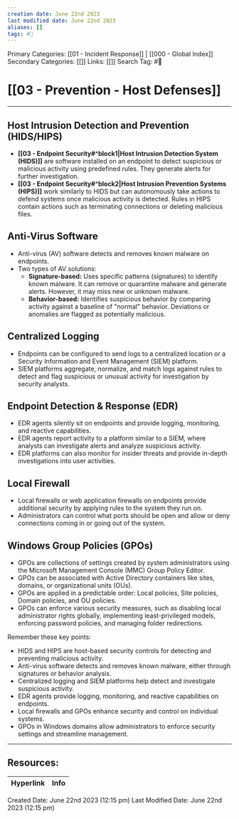 ```yaml
---
creation date: June 22nd 2023
last modified date: June 22nd 2023
aliases: []
tags: #📖
---
```


Primary Categories: [[01 - Incident Response]] | [[000 - Global Index]] 
Secondary Categories: [[]] 
Links: [[]] 
Search Tag: #📖  

# [[03 - Prevention - Host Defenses]]  
---

## Host Intrusion Detection and Prevention (HIDS/HIPS)

- **[[03 - Endpoint Security#^block1|Host Intrusion Detection System (HIDS)]]** are software installed on an endpoint to detect suspicious or malicious activity using predefined rules. They generate alerts for further investigation.
- **[[03 - Endpoint Security#^block2|Host Intrusion Prevention Systems (HIPS)]]** work similarly to HIDS but can autonomously take actions to defend systems once malicious activity is detected. Rules in HIPS contain actions such as terminating connections or deleting malicious files.

## Anti-Virus Software

- Anti-virus (AV) software detects and removes known malware on endpoints.
- Two types of AV solutions:
  - **Signature-based:** Uses specific patterns (signatures) to identify known malware. It can remove or quarantine malware and generate alerts. However, it may miss new or unknown malware.
  - **Behavior-based:** Identifies suspicious behavior by comparing activity against a baseline of "normal" behavior. Deviations or anomalies are flagged as potentially malicious.

## Centralized Logging

- Endpoints can be configured to send logs to a centralized location or a Security Information and Event Management (SIEM) platform.
- SIEM platforms aggregate, normalize, and match logs against rules to detect and flag suspicious or unusual activity for investigation by security analysts.

## Endpoint Detection & Response (EDR)

- EDR agents silently sit on endpoints and provide logging, monitoring, and reactive capabilities.
- EDR agents report activity to a platform similar to a SIEM, where analysts can investigate alerts and analyze suspicious activity.
- EDR platforms can also monitor for insider threats and provide in-depth investigations into user activities.

## Local Firewall

- Local firewalls or web application firewalls on endpoints provide additional security by applying rules to the system they run on.
- Administrators can control what ports should be open and allow or deny connections coming in or going out of the system.

## Windows Group Policies (GPOs)

- GPOs are collections of settings created by system administrators using the Microsoft Management Console (MMC) Group Policy Editor.
- GPOs can be associated with Active Directory containers like sites, domains, or organizational units (OUs).
- GPOs are applied in a predictable order: Local policies, Site policies, Domain policies, and OU policies.
- GPOs can enforce various security measures, such as disabling local administrator rights globally, implementing least-privileged models, enforcing password policies, and managing folder redirections.

Remember these key points:
- HIDS and HIPS are host-based security controls for detecting and preventing malicious activity.
- Anti-virus software detects and removes known malware, either through signatures or behavior analysis.
- Centralized logging and SIEM platforms help detect and investigate suspicious activity.
- EDR agents provide logging, monitoring, and reactive capabilities on endpoints.
- Local firewalls and GPOs enhance security and control on individual systems.
- GPOs in Windows domains allow administrators to enforce security settings and streamline management.



___

## Resources:

| Hyperlink | Info |
| --------- | ---- |


Created Date: June 22nd 2023 (12:15 pm) 
Last Modified Date: June 22nd 2023 (12:15 pm)
